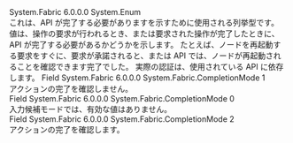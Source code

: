 <Type Name="CompletionMode" FullName="System.Fabric.CompletionMode">
  <TypeSignature Language="C#" Value="public enum CompletionMode" />
  <TypeSignature Language="ILAsm" Value=".class public auto ansi serializable sealed CompletionMode extends System.Enum" />
  <TypeSignature Language="DocId" Value="T:System.Fabric.CompletionMode" />
  <TypeSignature Language="VB.NET" Value="Public Enum CompletionMode" />
  <TypeSignature Language="F#" Value="type CompletionMode = " />
  <AssemblyInfo>
    <AssemblyName>System.Fabric</AssemblyName>
    <AssemblyVersion>6.0.0.0</AssemblyVersion>
  </AssemblyInfo>
  <Base>
    <BaseTypeName>System.Enum</BaseTypeName>
  </Base>
  <Docs>
    <summary>
            これは、API が完了する必要がありますを示すために使用される列挙型です。 
            </summary>
    <remarks>
            値は、操作の要求が行われるとき、または要求された操作が完了したときに、API が完了する必要があるかどうかを示します。 たとえば、ノードを再起動する要求をすぐに、要求が承諾されると、または API では、ノードが再起動されることを確認できます完了でした。 実際の認証は、使用されている API に依存します。
            </remarks>
  </Docs>
  <Members>
    <Member MemberName="DoNotVerify">
      <MemberSignature Language="C#" Value="DoNotVerify" />
      <MemberSignature Language="ILAsm" Value=".field public static literal valuetype System.Fabric.CompletionMode DoNotVerify = int32(1)" />
      <MemberSignature Language="DocId" Value="F:System.Fabric.CompletionMode.DoNotVerify" />
      <MemberSignature Language="VB.NET" Value="DoNotVerify" />
      <MemberSignature Language="F#" Value="DoNotVerify = 1" Usage="System.Fabric.CompletionMode.DoNotVerify" />
      <MemberType>Field</MemberType>
      <AssemblyInfo>
        <AssemblyName>System.Fabric</AssemblyName>
        <AssemblyVersion>6.0.0.0</AssemblyVersion>
      </AssemblyInfo>
      <ReturnValue>
        <ReturnType>System.Fabric.CompletionMode</ReturnType>
      </ReturnValue>
      <MemberValue>1</MemberValue>
      <Docs>
        <summary>
            アクションの完了を確認しません。
            </summary>
      </Docs>
    </Member>
    <Member MemberName="Invalid">
      <MemberSignature Language="C#" Value="Invalid" />
      <MemberSignature Language="ILAsm" Value=".field public static literal valuetype System.Fabric.CompletionMode Invalid = int32(0)" />
      <MemberSignature Language="DocId" Value="F:System.Fabric.CompletionMode.Invalid" />
      <MemberSignature Language="VB.NET" Value="Invalid" />
      <MemberSignature Language="F#" Value="Invalid = 0" Usage="System.Fabric.CompletionMode.Invalid" />
      <MemberType>Field</MemberType>
      <AssemblyInfo>
        <AssemblyName>System.Fabric</AssemblyName>
        <AssemblyVersion>6.0.0.0</AssemblyVersion>
      </AssemblyInfo>
      <ReturnValue>
        <ReturnType>System.Fabric.CompletionMode</ReturnType>
      </ReturnValue>
      <MemberValue>0</MemberValue>
      <Docs>
        <summary>
            入力候補モードでは、有効な値はありません。
            </summary>
      </Docs>
    </Member>
    <Member MemberName="Verify">
      <MemberSignature Language="C#" Value="Verify" />
      <MemberSignature Language="ILAsm" Value=".field public static literal valuetype System.Fabric.CompletionMode Verify = int32(2)" />
      <MemberSignature Language="DocId" Value="F:System.Fabric.CompletionMode.Verify" />
      <MemberSignature Language="VB.NET" Value="Verify" />
      <MemberSignature Language="F#" Value="Verify = 2" Usage="System.Fabric.CompletionMode.Verify" />
      <MemberType>Field</MemberType>
      <AssemblyInfo>
        <AssemblyName>System.Fabric</AssemblyName>
        <AssemblyVersion>6.0.0.0</AssemblyVersion>
      </AssemblyInfo>
      <ReturnValue>
        <ReturnType>System.Fabric.CompletionMode</ReturnType>
      </ReturnValue>
      <MemberValue>2</MemberValue>
      <Docs>
        <summary>
            アクションの完了を確認します。
            </summary>
      </Docs>
    </Member>
  </Members>
</Type>